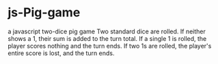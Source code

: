 # js-Pig-game

a javascript two-dice pig game
Two standard dice are rolled. If neither shows a 1, their sum is added to the turn total. If a single 1 is rolled, the player scores nothing and the turn ends. If two 1s are rolled, the player's entire score is lost, and the turn ends.

